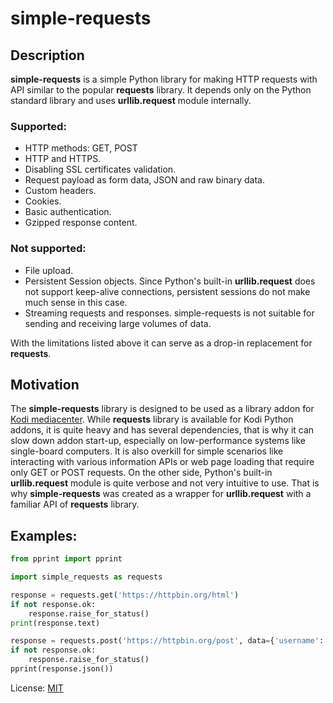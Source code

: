 # simple-requests

## Description

**simple-requests** is a simple Python library for making HTTP requests with API similar to the 
popular **requests** library.
It depends only on the Python standard library and uses **urllib.request** module internally.

### Supported:

* HTTP methods: GET, POST
* HTTP and HTTPS.
* Disabling SSL certificates validation.
* Request payload as form data, JSON and raw binary data.
* Custom headers.
* Cookies.
* Basic authentication.
* Gzipped response content.

### Not supported:

* File upload.
* Persistent Session objects. Since Python's built-in **urllib.request** does not support keep-alive
  connections, persistent sessions do not make much sense in this case.
* Streaming requests and responses. simple-requests is not suitable for sending and receiving
  large volumes of data.

With the limitations listed above it can serve as a drop-in replacement for **requests**.

## Motivation

The **simple-requests** library is designed to be used as a library addon for [Kodi mediacenter](https://github.com/xbmc/xbmc).
While **requests** library is available for Kodi Python addons, it is quite heavy and has several dependencies,
that is why it can slow down addon start-up, especially on low-performance systems like single-board computers.
It is also overkill for simple scenarios like interacting with various information APIs or web page loading
that require only GET or POST requests.
On the other side, Python's built-in **urllib.request** module is quite verbose and not very intuitive to use. That is why
**simple-requests** was created as a wrapper for **urllib.request** with a familiar API of **requests** library.

## Examples:

```python
from pprint import pprint

import simple_requests as requests

response = requests.get('https://httpbin.org/html')
if not response.ok:
    response.raise_for_status()
print(response.text)

response = requests.post('https://httpbin.org/post', data={'username': 'foo', 'password': 'bar'})
if not response.ok:
    response.raise_for_status()
pprint(response.json())
```

License: [MIT](https://opensource.org/license/mit)
